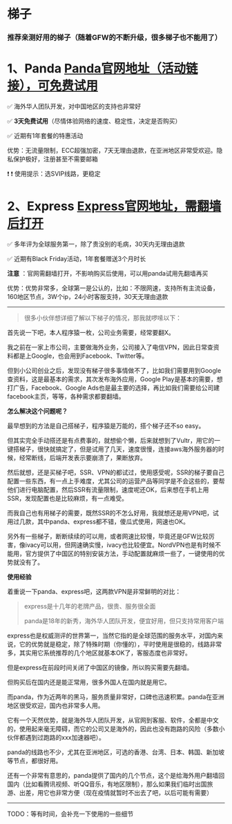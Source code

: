 # 梯子

### 推荐亲测好用的梯子（随着GFW的不断升级，很多梯子也不能用了）


# 1、Panda <a href="https://www.panhdpe.xyz/r/22216799" target="_blank">Panda官网地址（活动链接），可免费试用</a>
✅ 海外华人团队开发，对中国地区的支持也非常好

✅ **3天免费试用**（尽情体验网络的速度、稳定性，决定是否购买）

✅ 近期有1年套餐的特惠活动

优势：无流量限制，ECC超强加密，7天无理由退款，在亚洲地区非常受欢迎。隐私保护极好，注册甚至不需要邮箱

❗ ❗ 使用提示：选SVIP线路，更稳定



# 2、Express [Express官网地址，需翻墙后打开](https://www.xvbelink.com/black-friday-cyber-monday?a_fid=tizi_vpn&chan=meimeihi&data1=tizi)
✅ 多年评为全球服务第一，除了贵没别的毛病，30天内无理由退款

✅ 近期有Black Friday活动，1年套餐赠送3个月时长

**注意** ：官网需翻墙打开，不影响购买后使用，可以用panda试用先翻墙再买

优势：优势非常多，全球第一是公认的，比如：不限网速，支持所有主流设备，160地区节点，3W个ip，24小时客服支持，30天无理由退款

---

> 很多小伙伴想详细了解以下梯子的情况，那我就啰嗦以下：

首先说一下吧，本人程序猿一枚，公司业务需要，经常要翻X。

我之前在一家上市公司，主要做海外业务，公司接入了电信VPN，因此日常查资料都是上Google，也会用到Facebook、Twitter等。

但到小公司创业之后，发现没有梯子很多事情做不了，比如我们需要用到Google查资料，这是最基本的需求，其次发布海外应用，Google Play是基本的需要，想打广告，Facebook、Google Ads也是最主要的选择，再比如我们需要给公司建facebook主页，等等，各种需求都要翻墙。

**怎么解决这个问题呢？**

最早想到的方法是自己搭梯子，程序猿是万能的，搭个梯子还不so easy。

但其实完全手动搭还是有点费事的，就想偷个懒，后来就想到了Vultr，用它的一键搭梯子，很快就搞定了，但是试用了几天，速度很慢，连接aws海外服务器的时候，经常断线，后端开发表示要崩溃了，果断放弃。

然后就想，还是买梯子吧，SSR、VPN的都试过，使用感受呢，SSR的梯子要自己配置一些东西，有一点上手难度，尤其公司的运营产品等同学是不会这些的，要帮他们进行电脑配置，然后SSR有流量限制，速度呢还OK，后来想在手机上用SSR，发现配置也是比较麻烦，有一点难受。

而我自己也有用梯子的需要，既然SSR的不怎么好用，我就想还是用VPN吧，试用过几款，其中panda、express都不错，傻瓜式使用，网速也OK。

另外有一些梯子，断断续续的可以用，或者网速比较慢，毕竟还是GFW比较厉害，像ivacy可以用，但网速确实慢，ivacy也比较便宜。NordVPN也是有时候不能用，官方提供了中国区的特别安装方法，手动配置就麻烦一些了，一键使用的优势就没有了。

**使用经验**

着重说一下panda、express吧，这两款VPN是非常鲜明的对比：

> express是十几年的老牌产品，很贵、服务很全面
> 
> panda是18年的新秀，海外华人团队开发，便宜好用，但只支持常用客户端


express也是权威测评的世界第一，当然它指的是全球范围的服务水平，对国内来说，它的优势就是稳定，除了特殊时期（你懂的），平时使用是很稳的，线路非常多，其实用它系统推荐的几个地区就基本OK了，客服态度也非常好。

但是express在前段时间关闭了中国区的镜像，所以购买需要先翻墙。

但购买后在国内还是能正常用，很多外国人在国内就是用它。

而panda，作为近两年的黑马，服务质量非常好，口碑也迅速积累。panda在亚洲地区很受欢迎，国内也非常多人用。

它有一个天然优势，就是海外华人团队开发，从官网到客服、软件，全都是中文的，使用起来毫无障碍，而它的公司又是海外的，因此也没有跑路的风险（多数小伙伴都遇到过跑路的xxx加速器吧）。

panda的线路也不少，尤其在亚洲地区，可选的香港、台湾、日本、韩国、新加坡等节点，都很好用。

还有一个非常有意思的，panda提供了国内的几个节点，这个是给海外用户翻墙回国内（比如看腾讯视频、听QQ音乐，有地区限制），那么如果我们临时出国旅游、出差，用它也非常方便（现在疫情就暂时不出去了吧，以后可能有需要）

---

TODO：等有时间，会补充一下使用的一些细节 

